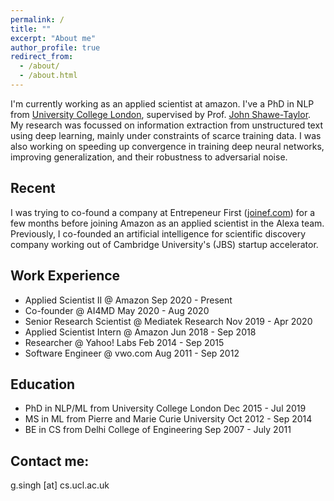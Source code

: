 ```yaml
---
permalink: /
title: ""
excerpt: "About me"
author_profile: true
redirect_from: 
  - /about/
  - /about.html
---
```


I'm currently working as an applied scientist at amazon. I've a PhD in NLP from <a href="https://www.ucl.ac.uk/">University College London</a>, supervised by Prof. <a href="http://www0.cs.ucl.ac.uk/staff/J.Shawe-Taylor/">John Shawe-Taylor</a>. My research was focussed on information extraction from unstructured text using deep learning, mainly under constraints of scarce training data. I was also working on speeding up convergence in training deep neural networks, improving generalization, and their robustness to adversarial noise. 

Recent
------
I was trying to co-found a company at Entrepeneur First (<a href="https://www.joinef.com">joinef.com</a>) for a few months before joining Amazon as an applied scientist in the Alexa team. Previously, I co-founded an artificial intelligence for scientific discovery company working out of Cambridge University's (JBS) startup accelerator.  

Work Experience
------
* Applied Scientist II @ Amazon Sep 2020 - Present
* Co-founder @ AI4MD May 2020 - Aug 2020
* Senior Research Scientist @ Mediatek Research Nov 2019 - Apr 2020
* Applied Scientist Intern @ Amazon Jun 2018 - Sep 2018
* Researcher @ Yahoo! Labs Feb 2014 - Sep 2015
* Software Engineer @ vwo.com Aug 2011 - Sep 2012

Education
------
* PhD in NLP/ML from University College London Dec 2015 - Jul 2019
* MS in ML from Pierre and Marie Curie University Oct 2012 - Sep 2014 
* BE in CS from Delhi College of Engineering Sep 2007 - July 2011 



Contact me:
------
g.singh [at] cs.ucl.ac.uk
